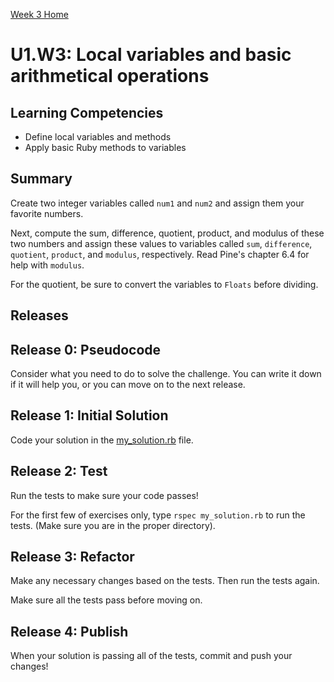 [Week 3 Home](../../)

# U1.W3: Local variables and basic arithmetical operations

## Learning Competencies
- Define local variables and methods
- Apply basic Ruby methods to variables

## Summary
Create two integer variables called `num1` and `num2` and assign them your favorite numbers.

Next, compute the sum, difference, quotient, product, and modulus of these two numbers and assign these values to variables called `sum`, `difference`, `quotient`, `product`, and `modulus`, respectively. Read Pine's chapter 6.4 for help with `modulus`.

For the quotient, be sure to convert the variables to `Floats` before dividing.

## Releases

## Release 0: Pseudocode
Consider what you need to do to solve the challenge. You can write it down if it will help you, or you can move on to the next release.

## Release 1: Initial Solution
Code your solution in the [my_solution.rb](my_solution.rb) file.

## Release 2: Test
Run the tests to make sure your code passes!

For the first few of exercises only, type `rspec my_solution.rb` to run the tests. (Make sure you are in the proper directory).

## Release 3: Refactor
Make any necessary changes based on the tests. Then run the tests again.

Make sure all the tests pass before moving on.

## Release 4: Publish
When your solution is passing all of the tests, commit and push your changes!
